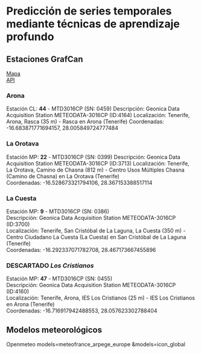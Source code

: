 # Predicción de series temporales mediante técnicas de aprendizaje profundo 

## Estaciones GrafCan
[Mapa](http://visor.grafcan.es/visorweb/default.php?svc=svcMeteo)  
[API](https://sensores.grafcan.es/)

### Arona
Estación CL:	**44** - MTD3016CP (SN: 0459)
Descripción:	Geonica Data Acquisition Station METEODATA-3016CP (ID:4164)
Localización:	Tenerife, Arona, Rasca (35 m) - Rasca en Arona (Tenerife)
Coordenadas: -16.683871771694157, 28.005849724777484

### La Orotava
Estación MP:	**22** - MTD3016CP (SN: 0399)
Descripción:	Geonica Data Acquisition Station METEODATA-3016CP (ID:3713)
Localización:	Tenerife, La Orotava, Camino de Chasna (812 m) - Centro Usos Múltiples Chasna (Camino de Chasna) en La Orotava (Tenerife)  
Coordenadas: -16.528673321794106,  28.367153388517114

### La Cuesta
Estación MP:	**9** - MTD3016CP (SN: 0386)  
Descripción:	Geonica Data Acquisition Station METEODATA-3016CP (ID:3700)  
Localización:	Tenerife, San Cristóbal de La Laguna, La Cuesta (350 m) - Centro Ciudadano La Cuesta (La Cuesta) en San Cristóbal de La Laguna (Tenerife)  
Coordenadas: -16.292337071782708, 28.467173667455896



### DESCARTADO _Los Cristianos_
Estación MP:	**47** - MTD3016CP (SN: 0455)  
Descripción:	Geonica Data Acquisition Station METEODATA-3016CP (ID:4160)  
Localización:	Tenerife, Arona, IES Los Cristianos (25 m) - IES Los Cristianos en Arona (Tenerife)  
Coordenadas: -16.716917942488553, 28.057623302788404


## Modelos meteorológicos 
Openmeteo
models=meteofrance_arpege_europe
&models=icon_global
